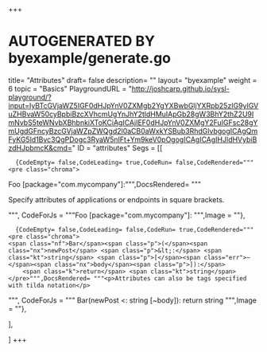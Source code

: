 +++
# AUTOGENERATED BY byexample/generate.go
title= "Attributes"
draft= false
description= ""
layout= "byexample"
weight = 6
topic = "Basics"
PlaygroundURL = "http://joshcarp.github.io/sysl-playground/?input=IyBTcGVjaWZ5IGF0dHJpYnV0ZXMgb2YgYXBwbGljYXRpb25zIG9yIGVuZHBvaW50cyBpbiBzcXVhcmUgYnJhY2tldHMuIApGb28gW3BhY2thZ2U9ImNvbS5teWNvbXBhbnkiXToKCiAgICAjIEF0dHJpYnV0ZXMgY2FuIGFsc28gYmUgdGFncyBzcGVjaWZpZWQgd2l0aCB0aWxkYSBub3RhdGlvbgogICAgQmFyKG5ld1Bvc3QgPDogc3RyaW5nIFt+Ym9keV0pOgogICAgICAgIHJldHVybiBzdHJpbmcK&cmd="
ID = "attributes"
Segs = [[
  
      {CodeEmpty= false,CodeLeading= true,CodeRun= false,CodeRendered="""<pre class="chroma">
<span class="nx">Foo</span> <span class="p">[</span><span class="kn">package</span><span class="p">=</span><span class="s">&#34;com.mycompany&#34;</span><span class="p">]:</span></pre>""",DocsRendered= """<p>Specify attributes of applications or endpoints in square brackets.</p>
""", CodeForJs = """Foo [package="com.mycompany"]:
""",Image = ""},

      {CodeEmpty= false,CodeLeading= false,CodeRun= true,CodeRendered="""<pre class="chroma">
    <span class="nf">Bar</span><span class="p">(</span><span class="nx">newPost</span> <span class="p">&lt;:</span> <span class="kt">string</span> <span class="p">[</span><span class="err">~</span><span class="nx">body</span><span class="p">]):</span>
        <span class="k">return</span> <span class="kt">string</span></pre>""",DocsRendered= """<p>Attributes can also be tags specified with tilda notation</p>
""", CodeForJs = """    Bar(newPost <: string [~body]):
        return string
""",Image = ""},


],

]
+++


